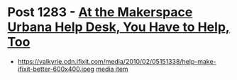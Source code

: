 # Post 1283 - [At the Makerspace Urbana Help Desk, You Have to Help, Too](https://www.ifixit.com/News/1283/at-the-makerspace-urbana-help-desk-you-have-to-help-too)

- https://valkyrie.cdn.ifixit.com/media/2010/02/05151338/help-make-ifixit-better-600x400.jpeg [media item](media-28578.md)